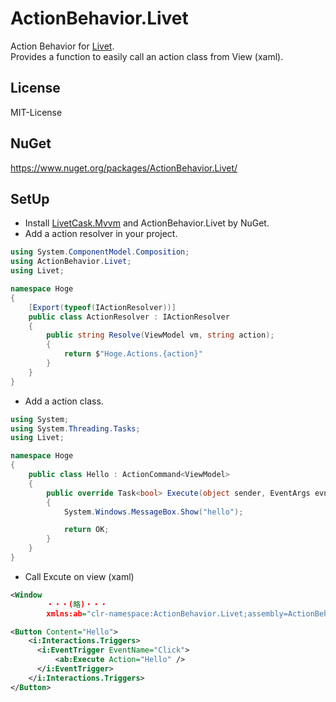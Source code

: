 # ActionBehavior.Livet

Action Behavior for [Livet](https://github.com/runceel/Livet).  
Provides a function to easily call an action class from View (xaml).

## License

MIT-License


## NuGet

https://www.nuget.org/packages/ActionBehavior.Livet/

## SetUp

* Install [LivetCask.Mvvm](https://www.nuget.org/packages/LivetCask.Mvvm/) and ActionBehavior.Livet by NuGet.
* Add a action resolver in your project.

```cs
using System.ComponentModel.Composition;
using ActionBehavior.Livet;
using Livet;

namespace Hoge
{
    [Export(typeof(IActionResolver))]
    public class ActionResolver : IActionResolver
    {
        public string Resolve(ViewModel vm, string action);
        {
            return $"Hoge.Actions.{action}"
        }
    }
}
```

* Add a action class.

```cs
using System;
using System.Threading.Tasks;
using Livet;

namespace Hoge
{
    public class Hello : ActionCommand<ViewModel>
    {
        public override Task<bool> Execute(object sender, EventArgs evnt, object parameter)
        {
            System.Windows.MessageBox.Show("hello");

            return OK;
        }
    }
}


```

* Call Excute on view (xaml)

```xml
<Window 
        ・・・(略)・・・
        xmlns:ab="clr-namespace:ActionBehavior.Livet;assembly=ActionBehavior.Livet"


```
  
```xml
<Button Content="Hello">
    <i:Interactions.Triggers>
      <i:EventTrigger EventName="Click">
          <ab:Execute Action="Hello" />
      </i:EventTrigger>
    </i:Interactions.Triggers>
</Button>
```

